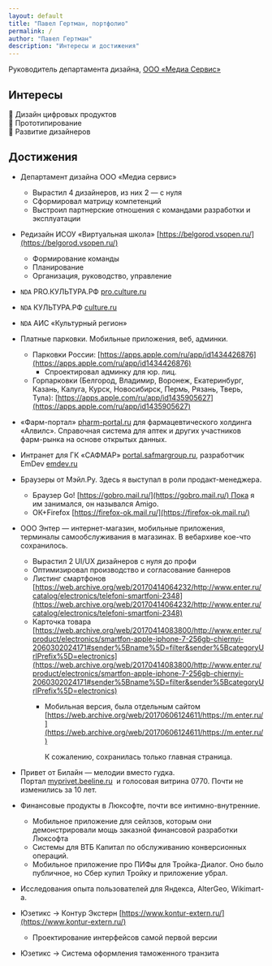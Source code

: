 ```yaml
---
layout: default
title: "Павел Гертман, портфолио"
permalink: /
author: "Павел Гертман"
description: "Интересы и достижения"
---
```


Руководитель департамента дизайна, 
[ООО «Медиа Сервис»](http://mediaservicellc.ru/)

## Интересы

<aside>
👊 Дизайн цифровых продуктов

</aside>

<aside>
🤜 Прототипирование

</aside>

<aside>
🤛 Развитие дизайнеров

</aside>

## Достижения

- Департамент дизайна ООО «Медиа сервис»
    - Вырастил 4 дизайнеров, из них 2 — с нуля
    - Сформировал матрицу компетенций
    - Выстроил партнерские отношения с командами разработки и эксплуатации
- Редизайн ИСОУ «Виртуальная школа» [https://belgorod.vsopen.ru/](https://belgorod.vsopen.ru/)
    - Формирование команды
    - Планирование
    - Организация, руководство, управление
- `NDA`  PRO.КУЛЬТУРА.РФ [pro.culture.ru](https://pro.culture.ru/)
- `NDA`  КУЛЬТУРА.РФ [culture.ru](https://www.culture.ru/)
- `NDA`  АИС «Культурный регион»
- Платные парковки. Мобильные приложения, веб, админки.
    - Парковки России: [https://apps.apple.com/ru/app/id1434426876](https://apps.apple.com/ru/app/id1434426876)
        - Спроектировал админку для юр. лиц.
    - Горпарковки (Белгород, Владимир, Воронеж, Екатеринбург, Казань, Калуга, Курск, Новосибирск, Пермь, Рязань, Тверь, Тула): [https://apps.apple.com/ru/app/id1435905627](https://apps.apple.com/ru/app/id1435905627)
- «Фарм-портал» [pharm-portal.ru](https://pharm-portal.ru/) для фармацевтического холдинга «Алвилс». Справочная система для аптек и других участников фарм-рынка на основе открытых данных.
- Интранет для ГК «САФМАР» [portal.safmargroup.ru](http://portal.safmargroup.ru/), 
разработчик EmDev [emdev.ru](https://www.emdev.ru/main)
- Браузеры от Мэйл.Ру. Здесь я выступал в роли продакт-менеджера.
    - Браузер Go! [https://gobro.mail.ru/](https://gobro.mail.ru/) Пока я им занимался, он назывался Amigo.
    - ОК+Firefox [https://firefox-ok.mail.ru/](https://firefox-ok.mail.ru/)
- ООО Энтер — интернет-магазин, мобильные приложения, терминалы самообслуживания в магазинах. В вебархиве кое-что сохранилось.
    - Вырастил 2 UI/UX дизайнеров c нуля до профи
    - Оптимизировал производство и согласование баннеров
    - Листинг смартфонов [https://web.archive.org/web/20170414064232/http://www.enter.ru/catalog/electronics/telefoni-smartfoni-2348](https://web.archive.org/web/20170414064232/http://www.enter.ru/catalog/electronics/telefoni-smartfoni-2348)
    - Карточка товара [https://web.archive.org/web/20170414083800/http://www.enter.ru/product/electronics/smartfon-apple-iphone-7-256gb-chiernyi-2060302024171#sender%5Bname%5D=filter&sender%5BcategoryUrlPrefix%5D=electronics](https://web.archive.org/web/20170414083800/http://www.enter.ru/product/electronics/smartfon-apple-iphone-7-256gb-chiernyi-2060302024171#sender%5Bname%5D=filter&sender%5BcategoryUrlPrefix%5D=electronics)
        - Мобильная версия, была отдельным сайтом [https://web.archive.org/web/20170606124611/https://m.enter.ru/](https://web.archive.org/web/20170606124611/https://m.enter.ru/)
            
            К сожалению, сохранилась только главная страница.
            
- Привет от Билайн — мелодии вместо гудка. Портал [myprivet.beeline.ru](http://myprivet.beeline.ru/) 
и голосовая витрина 0770. Почти не изменились за 10 лет.
- Финансовые продукты в Люксофте, почти все интимно-внутренние.
    - Мобильное приложение для сейлзов, которым они демонстрировали мощь заказной финансовой разработки Люксофта
    - Системы для ВТБ Капитал по обслуживанию конверсионных операций.
    - Мобильное приложение про ПИФы для Тройка-Диалог. 
    Оно было публичное, но Сбер купил Тройку и приложение убрал.
- Исследования опыта пользователей для Яндекса, AlterGeo, Wikimart-а.
- Юзетикс → Контур Экстерн [https://www.kontur-extern.ru/](https://www.kontur-extern.ru/)
    - Проектирование интерфейсов самой первой версии
- Юзетикс → Система оформления таможенного транзита

